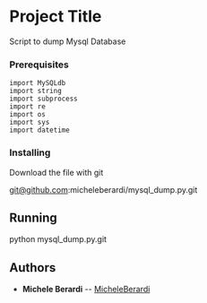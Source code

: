 # Project Title

Script to dump Mysql Database

### Prerequisites
```
import MySQLdb
import string
import subprocess
import re
import os
import sys
import datetime

```

### Installing

Download the file with git 

git@github.com:micheleberardi/mysql_dump.py.git


## Running

python mysql_dump.py.git


## Authors

* **Michele Berardi** -- [MicheleBerardi](https://github.com/micheleberardi)
